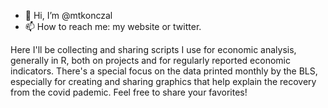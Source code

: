 - 👋 Hi, I’m @mtkonczal
- 📫 How to reach me: my website or twitter.

Here I'll be collecting and sharing scripts I use for economic analysis, generally in R, both on projects and for regularly reported economic indicators. There's a special focus on the data printed monthly by the BLS, especially for creating and sharing graphics that help explain the recovery from the covid pademic. Feel free to share your favorites!

<!---
mtkonczal/mtkonczal is a ✨ special ✨ repository because its `README.md` (this file) appears on your GitHub profile.
You can click the Preview link to take a look at your changes.
--->
